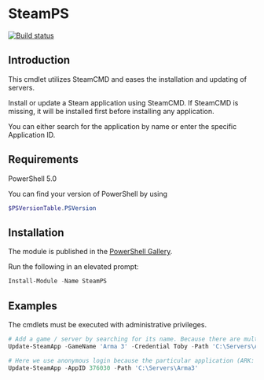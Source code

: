 ﻿# SteamPS

[![Build status](https://ci.appveyor.com/api/projects/status/7d1g2wyju416jg4h?svg=true)](https://ci.appveyor.com/project/hjorslev/steamps)

## Introduction

This cmdlet utilizes SteamCMD and eases the installation and updating of servers.

Install or update a Steam application using SteamCMD. If SteamCMD is missing, it will be installed first before installing any application.

You can either search for the application by name or enter the specific Application ID.

## Requirements

PowerShell 5.0

You can find your version of PowerShell by using

```powershell
$PSVersionTable.PSVersion
```

## Installation

The module is published in the [PowerShell Gallery](https://www.powershellgallery.com/packages/SteamPS).

Run the following in an elevated prompt:

```powershell
Install-Module -Name SteamPS
```

## Examples

The cmdlets must be executed with administrative privileges.

```powershell
# Add a game / server by searching for its name. Because there are multiple hits when searching for Arma 3, the user will be promoted to select the right application.
Update-SteamApp -GameName 'Arma 3' -Credential Toby -Path 'C:\Servers\Arma3'

# Here we use anonymous login because the particular application (ARK: Survival Evolved Dedicated Server) doesn't require login.
Update-SteamApp -AppID 376030 -Path 'C:\Servers\Arma3'
```